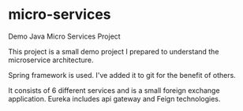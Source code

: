 # micro-services
Demo Java Micro Services Project

This project is a small demo project I prepared to understand the microservice architecture.

Spring framework is used. I've added it to git for the benefit of others.

It consists of 6 different services and is a small foreign exchange application.
Eureka includes api gateway and Feign technologies.